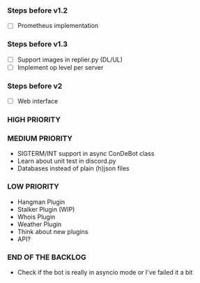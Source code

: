 ### Steps before v1.2
- [ ] Prometheus implementation

### Steps before v1.3
- [ ] Support images in replier.py (DL/UL)
- [ ] Implement op level per server

### Steps before v2
- [ ] Web interface


### HIGH PRIORITY

### MEDIUM PRIORITY
* SIGTERM/INT support in async ConDeBot class
* Learn about unit test in discord.py
* Databases instead of plain (h)json files

### LOW PRIORITY
* Hangman Plugin
* Stalker Plugin (WIP)
* Whois Plugin
* Weather Plugin
* Think about new plugins
* API? 

### END OF THE BACKLOG
* Check if the bot is really in asyncio mode or I've failed it a bit
